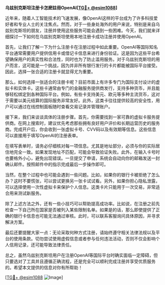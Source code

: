**乌兹别克斯坦注册卡怎麽註冊OpenAI[[TG💪+ @esim1088](https://t.me/s/esim1088)]**

近年来，随着人工智能技术的飞速发展，像OpenAI这样的平台成为了许多科技爱好者和专业人士的关注焦点。然而，对于一些身处海外的用户来说，特别是来自乌兹别克斯坦的朋友，注册并使用这些服务可能会遇到一些困难。今天，我们就来详细探讨一下如何在乌兹别克斯坦使用本地注册卡成功注册并使用OpenAI。

首先，让我们了解一下为什么注册卡在注册过程中如此重要。OpenAI等国际知名平台通常需要用户提供信用卡或借记卡信息来进行身份验证。这是因为这些平台希望确保用户的真实性和合法性，同时也为了防止滥用服务。对于乌兹别克斯坦的用户而言，这可能是一个挑战，因为并非所有银行发行的卡片都能被国际平台接受。因此，选择一张合适的注册卡就显得尤为重要。

那么，如何选择一张适合的注册卡呢？目前市面上有许多专门为国际支付设计的虚拟卡和实体卡。这些卡通常由专门的金融服务提供商发行，支持多种货币，并且能够轻松绑定到各种国际平台。例如，有些卡支持美元、欧元等多种主流货币，这对于需要以美元结算的国际服务非常友好。此外，这类卡往往提供较高的安全性，用户可以通过在线控制面板随时查看交易记录并管理账户。

接下来，我们来谈谈具体的注册步骤。首先，你需要找到一家可靠的虚拟卡服务提供商。在网上搜索时，建议优先考虑那些拥有良好用户评价和长期运营历史的服务商。完成开户后，你会收到一张虚拟卡号、CVV码以及有效期等信息。这些信息可以直接用于填写OpenAI的注册表单。

在填写表单时，请务必仔细核对每一项信息。尤其是地址部分，必须与你的实际居住地完全一致。如果发现地址不匹配，可能会导致验证失败。此外，在输入卡号时也要格外小心，避免出现错误。一旦提交了申请，系统会自动向你的邮箱发送一封确认邮件。按照邮件中的指示完成最后一步操作即可。

当然，在整个过程中也可能会遇到一些问题。比如，如果你的银行卡被拒绝了怎么办？这时不要慌张，可以尝试更换另一张卡试试看。另外，如果你担心隐私泄露，可以选择使用一次性虚拟卡来保护个人信息。这类卡片只能用于一次交易，非常适合用来测试新服务。

除了上述方法之外，还有一些小技巧可以帮助提高成功率。比如说，在注册之前先检查一下自己所在国家是否被列入某些限制名单。如果是的话，那么即使提供了正确的银行卡信息也可能无法通过审核。此时，可以联系客服询问具体原因，并寻求解决方案。

最后还要提醒大家一点：无论采取何种方式注册，请始终遵守相关法律法规以及平台的使用条款。切勿尝试使用虚假信息或者参与任何违法活动，否则不仅会影响个人信用记录，还可能导致法律责任。

总之，虽然乌兹别克斯坦用户在注册OpenAI等国际平台时确实面临一定障碍，但只要选对了工具并且遵循正确流程，还是完全可以顺利完成注册并享受优质服务的。希望本文提供的信息对你有所帮助！

[[TG💪+ @esim1088](https://t.me/s/esim1088) ![Image](https://i.postimg.cc/4NQfJmqS/Snipaste-2025-05-13-00-14-12.png)]